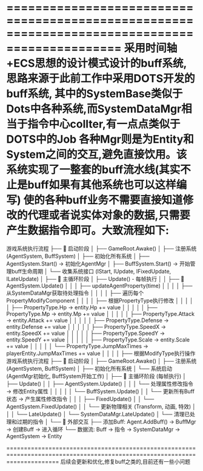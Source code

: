 ==============================================================================================
采用时间轴+ECS思想的设计模式设计的buff系统,思路来源于此前工作中采用DOTS开发的buff系统,
其中的SystemBase类似于Dots中各种系统,而SystemDataMgr相当于指令中心collter,有一点点类似于DOTS中的Job
各种Mgr则是为Entity和System之间的交互,避免直接饮用。该系统实现了一整套的buff流水线(其实不止是buff如果有其他系统也可以这样编写)
使的各种buff业务不需要直接知道修改的代理或者说实体对象的数据,只需要产生数据指令即可。大致流程如下:
===============================================================================================
游戏系统执行流程
├── 🚀 启动阶段
│   ├── GameRoot.Awake()
│   ├── 注册系统 (AgentSystem, BuffSystem)
│   ├── 初始化所有系统
│   ├── AgentSystem.Start() → 初始化AgentMgr
│   ├── BuffSystem.Start() → 开始管理buff生命周期
│   └── 收集系统接口 (IStart, IUpdate, IFixedUpdate, ILateUpdate)
│
├── 🔄 主循环阶段
│   ├── Update() - 每帧执行
│   │   ├── 🎯 AgentSystem.Update()
│   │   │   ├── updateAgentProperty(time)
│   │   │   │   ├── 从SystemDataMgr获取待处理指令
│   │   │   │   ├── 遍历每个PropertyModifyComponent
│   │   │   │   ├── 根据PropertyType执行修改
│   │   │   │   │   ├── PropertyType.Hp → entity.Hp += value
│   │   │   │   │   ├── PropertyType.Mp → entity.Mp += value
│   │   │   │   │   ├── PropertyType.Attack → entity.Attack += value
│   │   │   │   │   ├── PropertyType.Defense → entity.Defense += value
│   │   │   │   │   ├── PropertyType.SpeedX → entity.SpeedX += value
│   │   │   │   │   ├── PropertyType.SpeedY → entity.SpeedY += value
│   │   │   │   │   ├── PropertyType.Scale → entity.Scale += value
│   │   │   │   │   └── PropertyType.JumpMaxTimes → playerEntity.JumpMaxTimes += value
│   │   │   │   ├── 根据ModifyType执行操作游戏系统执行流程
├── 🚀 启动阶段
│   ├── GameRoot.Awake()
│   ├── 注册系统 (AgentSystem, BuffSystem)
│   ├── 初始化所有系统
│   └── 系统启动 (AgentMgr初始化, BuffSystem开始工作)
│
├── 🔄 主循环阶段 (每帧执行)
│   ├── Update()
│   │   ├── AgentSystem.Update()
│   │   │   └── 处理属性修改指令 → 修改Entity属性
│   │   │
│   │   └── BuffSystem.Update()
│   │       └── 更新所有Buff状态 → 产生属性修改指令
│   │
│   ├── FixedUpdate()
│   │   └── AgentSystem.FixedUpdate()
│   │       └── 更新物理相关 (Transform, 动画, 特效)
│   │
│   └── LateUpdate()
│       └── SystemDataMgr.LateUpdate()
│           └── 清理已处理和过期的指令
│
└── 🎯 外部交互
    ├── 添加Buff: Agent.AddBuff() → BuffMgr → 创建Buff → 进入循环
    └── 数据流: Buff → 指令 → SystemDataMgr → AgentSystem → Entity


===========================================================================================================================
后续会更新和优化,修复buff之类的,目前还有一些小问题
